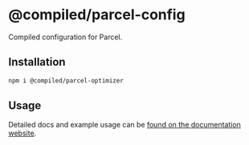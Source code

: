 # @compiled/parcel-config

Compiled configuration for Parcel.

## Installation

```bash
npm i @compiled/parcel-optimizer
```

## Usage

Detailed docs and example usage can be [found on the documentation website](https://compiledcssinjs.com/docs/pkg-parcel).
